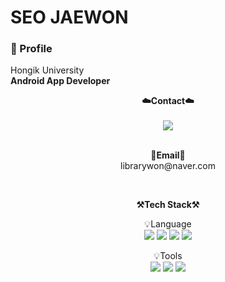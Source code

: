 <div><h1>SEO JAEWON</h1></div>

<p align="center">
  <h3>📌 Profile</h3>
  Hongik University</br>
  <strong>Android App Developer</strong></br>
</p>

<p align="center">
    <Strong>☁️Contact☁️</Strong><br><br>
 <a href="https://www.instagram.com/librarywon" target="_blank"><img src="https://img.shields.io/badge/Instagram-E4405F?style=flat-square&logo=Instagram&logoColor=white"/></a>
<br>
<p align="center">
<br>
<Strong>📧Email📧</Strong><br>librarywon@naver.com<br>
</p>
<br>
<p align="center">
    <Strong>⚒️Tech Stack⚒️</Strong><br>
</p>

<p align="center" display="inline-block">
    💡Language <br>
    <img src="https://img.shields.io/badge/Kotlin-7F52FF?style=for-the-badge&logo=Kotlin&logoColor=white">
    <img src="https://img.shields.io/badge/JAVA-FC4C02?style=for-the-badge&logo=Java&logoColor=white"> 
    <img src="https://img.shields.io/badge/Python-3776AB?style=for-the-badge&logo=Python&logoColor=white">
    <img src="https://img.shields.io/badge/C++-00599C?style=for-the-badge&logo=cplusplus&logoColor=white">
</p>
<p align="center" display="inline-block">
    💡Tools <br>
    <img src="https://img.shields.io/badge/Android Studio-3DDC84?style=for-the-badge&logo=Android Studio&logoColor=white">
    <img src="https://img.shields.io/badge/PyCharm-000000?style=for-the-badge&logo=PyCharm&logoColor=white"> 
    <img src="https://img.shields.io/badge/VisualStudio-5C2D91?style=for-the-badge&logo=visualstudio&logoColor=white"/>
</p>
<br>

